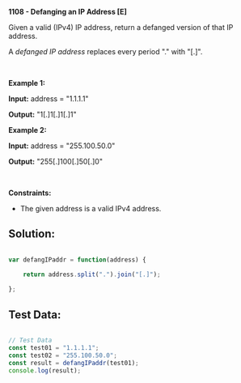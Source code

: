**1108 - Defanging an IP Address [E]**

Given a valid (IPv4) IP address, return a defanged version of that IP address.

A *defanged IP address* replaces every period "." with "[.]".

 

**Example 1:**

**Input:** address = "1.1.1.1"

**Output:** "1[.]1[.]1[.]1"

**Example 2:**

**Input:** address = "255.100.50.0"

**Output:** "255[.]100[.]50[.]0"

 

**Constraints:**

-   The given address is a valid IPv4 address.


## **Solution:**

```JavaScript

var defangIPaddr = function(address) {

    return address.split(".").join("[.]");
   
};

```


## **Test Data:**

```JavaScript

// Test Data
const test01 = "1.1.1.1";
const test02 = "255.100.50.0";
const result = defangIPaddr(test01);
console.log(result);

```
